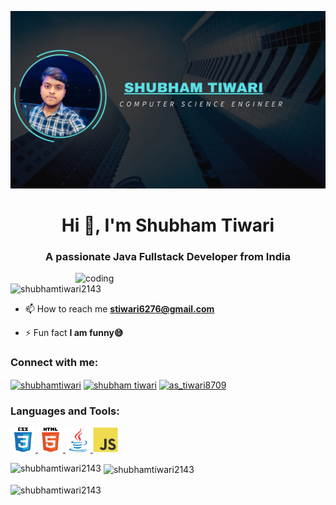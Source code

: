 ![logo](https://github.com/ShubhamTiwari2143/ShubhamTiwari2143/blob/main/Black%20and%20Blue%20Simple%20Business%20Facebook%20Cover.png)
<h1 align="center">Hi 👋, I'm Shubham Tiwari</h1>
<h3 align="center">A passionate Java Fullstack Developer from India</h3>
<img align="right" alt="coding" width="400" src="https://camo.githubusercontent.com/4d9f5ecceb711eec6e2018f38a5677dc657c9738d4a65ba3b928c41c0a45b439/68747470733a2f2f6d69726f2e6d656469756d2e636f6d2f6d61782f313336302f302a37513379765349765f7430696f4a2d5a2e676966">
<p align="left"> <img src="https://komarev.com/ghpvc/?username=shubhamtiwari2143&label=Profile%20views&color=0e75b6&style=flat" alt="shubhamtiwari2143" /> </p>

- 📫 How to reach me **stiwari6276@gmail.com**

- ⚡ Fun fact **I am funny😅**

<h3 align="left">Connect with me:</h3>
<p align="left">
<a href="https://linkedin.com/in/shubhamtiwari2143" target="blank"><img align="center" src="https://raw.githubusercontent.com/rahuldkjain/github-profile-readme-generator/master/src/images/icons/Social/linked-in-alt.svg" alt="shubhamtiwari" height="30" width="40" /></a>
<a href="https://fb.com/shubham tiwari" target="blank"><img align="center" src="https://raw.githubusercontent.com/rahuldkjain/github-profile-readme-generator/master/src/images/icons/Social/facebook.svg" alt="shubham tiwari" height="30" width="40" /></a>
<a href="https://instagram.com/as_tiwari8709" target="blank"><img align="center" src="https://raw.githubusercontent.com/rahuldkjain/github-profile-readme-generator/master/src/images/icons/Social/instagram.svg" alt="as_tiwari8709" height="30" width="40" /></a>
</p>

<h3 align="left">Languages and Tools:</h3>
<p align="left"> <a href="https://www.w3schools.com/css/" target="_blank" rel="noreferrer"> <img src="https://raw.githubusercontent.com/devicons/devicon/master/icons/css3/css3-original-wordmark.svg" alt="css3" width="40" height="40"/> </a> <a href="https://www.w3.org/html/" target="_blank" rel="noreferrer"> <img src="https://raw.githubusercontent.com/devicons/devicon/master/icons/html5/html5-original-wordmark.svg" alt="html5" width="40" height="40"/> </a> <a href="https://www.java.com" target="_blank" rel="noreferrer"> <img src="https://raw.githubusercontent.com/devicons/devicon/master/icons/java/java-original.svg" alt="java" width="40" height="40"/> </a> <a href="https://developer.mozilla.org/en-US/docs/Web/JavaScript" target="_blank" rel="noreferrer"> <img src="https://raw.githubusercontent.com/devicons/devicon/master/icons/javascript/javascript-original.svg" alt="javascript" width="40" height="40"/> </a> </p>

<p><img align="left" src="https://github-readme-stats.vercel.app/api/top-langs?username=ShubhamTiwari2143&show_icons=true&locale=en&layout=compact" alt="shubhamtiwari2143" /></p>

<p>&nbsp;<img align="center" src="https://github-readme-stats.vercel.app/api?username=shubhamtiwari2143&show_icons=true&locale=en" alt="shubhamtiwari2143" /></p>

<p><img align="center" src="https://github-readme-streak-stats.herokuapp.com/?user=shubhamtiwari2143&" alt="shubhamtiwari2143" /></p>
